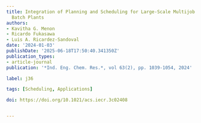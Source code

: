 ```yaml
---
title: Integration of Planning and Scheduling for Large-Scale Multijob Multitasking
  Batch Plants
authors:
- Kavitha G. Menon
- Ricardo Fukasawa
- Luis A. Ricardez-Sandoval
date: '2024-01-03'
publishDate: '2025-06-18T17:50:40.341350Z'
publication_types:
- article-journal
publication: '*Ind. Eng. Chem. Res.*, vol 63(2), pp. 1039-1054, 2024'

label: j36

tags: [Scheduling, Applications]

doi: https://doi.org/10.1021/acs.iecr.3c02408


---
```

